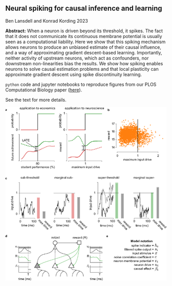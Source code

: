 ## Neural spiking for causal inference and learning

Ben Lansdell and Konrad Kording 2023

**Abstract:** When a neuron is driven beyond its threshold, it spikes. The fact that it does not communicate its continuous membrane potential is usually seen as a computational liability. Here we show that this spiking mechanism allows neurons to produce an unbiased estimate of their causal influence, and a way of approximating gradient descent-based learning. Importantly, neither activity of upstream neurons, which act as confounders, nor downstream non-linearities bias the results. We show how spiking enables neurons to solve causal estimation problems and that local plasticity can approximate gradient descent using spike discontinuity learning.

`python` code and jupyter notebooks to reproduce figures from our PLOS Computational Biology paper ([here](https://journals.plos.org/ploscompbiol/article?id=10.1371/journal.pcbi.1011005)).

See the text for more details.

![alt text](assets/fig1.png "Figure 1")
